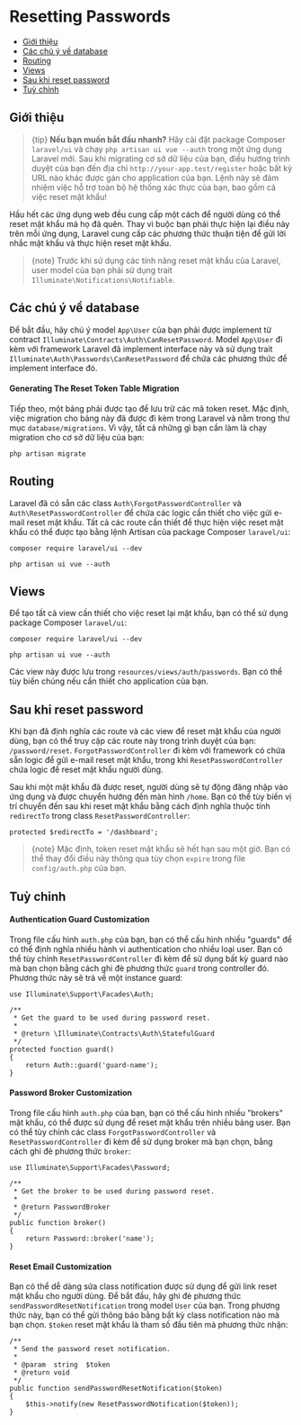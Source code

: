 # Resetting Passwords

- [Giới thiệu](#introduction)
- [Các chú ý về database](#resetting-database)
- [Routing](#resetting-routing)
- [Views](#resetting-views)
- [Sau khi reset password](#after-resetting-passwords)
- [Tuỳ chỉnh](#password-customization)

<a name="introduction"></a>
## Giới thiệu

> {tip} **Nếu bạn muốn bắt đầu nhanh?** Hãy cài đặt package Composer `laravel/ui` và chạy `php artisan ui vue --auth` trong một ứng dụng Laravel mới. Sau khi migrating cơ sở dữ liệu của bạn, điều hướng trình duyệt của bạn đến địa chỉ `http://your-app.test/register` hoặc bất kỳ URL nào khác được gán cho application của bạn. Lệnh này sẽ đảm nhiệm việc hỗ trợ toàn bộ hệ thống xác thực của bạn, bao gồm cả việc reset mật khẩu!

Hầu hết các ứng dụng web đều cung cấp một cách để người dùng có thể reset mật khẩu mà họ đã quên. Thay vì buộc bạn phải thực hiện lại điều này trên mỗi ứng dụng, Laravel cung cấp các phương thức thuận tiện để gửi lời nhắc mật khẩu và thực hiện reset mật khẩu.

> {note} Trước khi sử dụng các tính năng reset mật khẩu của Laravel, user model của bạn phải sử dụng trait `Illuminate\Notifications\Notifiable`.

<a name="resetting-database"></a>
## Các chú ý về database

Để bắt đầu, hãy chú ý model `App\User` của bạn phải được implement từ contract `Illuminate\Contracts\Auth\CanResetPassword`. Model `App\User` đi kèm với framework Laravel đã implement interface này và sử dụng trait `Illuminate\Auth\Passwords\CanResetPassword` để chứa các phương thức để implement interface đó.

#### Generating The Reset Token Table Migration

Tiếp theo, một bảng phải được tạo để lưu trữ các mã token reset. Mặc định, việc migration cho bảng này đã được đi kèm trong Laravel và nằm trong thư mục `database/migrations`. Vì vậy, tất cả những gì bạn cần làm là chạy migration cho cơ sở dữ liệu của bạn:

    php artisan migrate

<a name="resetting-routing"></a>
## Routing

Laravel đã có sẵn các class `Auth\ForgotPasswordController` và `Auth\ResetPasswordController` để chứa các logic cần thiết cho việc gửi e-mail reset mật khẩu. Tất cả các route cần thiết để thực hiện việc reset mật khẩu có thể được tạo bằng lệnh Artisan của package Composer `laravel/ui`:

    composer require laravel/ui --dev

    php artisan ui vue --auth

<a name="resetting-views"></a>
## Views

Để tạo tất cả view cần thiết cho việc reset lại mật khẩu, bạn có thể sử dụng package Composer `laravel/ui`:

    composer require laravel/ui --dev

    php artisan ui vue --auth

Các view này được lưu trong `resources/views/auth/passwords`. Bạn có thể tùy biến chúng nếu cần thiết cho application của bạn.

<a name="after-resetting-passwords"></a>
## Sau khi reset password

Khi bạn đã định nghĩa các route và các view để reset mật khẩu của người dùng, bạn có thể truy cập các route này trong trình duyệt của bạn: `/password/reset`. `ForgotPasswordController` đi kèm với framework có chứa sẵn logic để gửi e-mail reset mật khẩu, trong khi `ResetPasswordController` chứa logic để reset mật khẩu người dùng.

Sau khi một mật khẩu đã được reset, người dùng sẽ tự động đăng nhập vào ứng dụng và được chuyển hướng đến màn hình `/home`. Bạn có thể tùy biến vị trí chuyển đến sau khi reset mật khẩu bằng cách định nghĩa thuộc tính `redirectTo` trong class `ResetPasswordController`:

    protected $redirectTo = '/dashboard';

> {note} Mặc định, token reset mật khẩu sẽ hết hạn sau một giờ. Bạn có thể thay đổi điều này thông qua tùy chọn `expire` trong file `config/auth.php` của bạn.

<a name="password-customization"></a>
## Tuỳ chỉnh

#### Authentication Guard Customization

Trong file cấu hình `auth.php` của bạn, bạn có thể cấu hình nhiều "guards" để có thể định nghĩa nhiều hành vi authentication cho nhiều loại user. Bạn có thể tùy chỉnh `ResetPasswordController` đi kèm để sử dụng bất kỳ guard nào mà bạn chọn bằng cách ghi đè phương thức `guard` trong controller đó. Phương thức này sẽ trả về một instance guard:

    use Illuminate\Support\Facades\Auth;

    /**
     * Get the guard to be used during password reset.
     *
     * @return \Illuminate\Contracts\Auth\StatefulGuard
     */
    protected function guard()
    {
        return Auth::guard('guard-name');
    }

#### Password Broker Customization

Trong file cấu hình `auth.php` của bạn, bạn có thể cấu hình nhiều "brokers" mật khẩu, có thể được sử dụng để reset mật khẩu trên nhiều bảng user. Bạn có thể tùy chỉnh các class `ForgotPasswordController` và `ResetPasswordController` đi kèm để sử dụng broker mà bạn chọn, bằng cách ghi đè phương thức `broker`:

    use Illuminate\Support\Facades\Password;

    /**
     * Get the broker to be used during password reset.
     *
     * @return PasswordBroker
     */
    public function broker()
    {
        return Password::broker('name');
    }

#### Reset Email Customization

Bạn có thể dễ dàng sửa class notification được sử dụng để gửi link reset mật khẩu cho người dùng. Để bắt đầu, hãy ghi đè phương thức `sendPasswordResetNotification` trong model `User` của bạn. Trong phương thức này, bạn có thể gửi thông báo bằng bất kỳ class notification nào mà bạn chọn. `$token` reset mật khẩu là tham số đầu tiên mà phương thức nhận:

    /**
     * Send the password reset notification.
     *
     * @param  string  $token
     * @return void
     */
    public function sendPasswordResetNotification($token)
    {
        $this->notify(new ResetPasswordNotification($token));
    }
